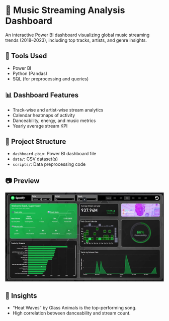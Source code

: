 # 🎵 Music Streaming Analysis Dashboard

An interactive Power BI dashboard visualizing global music streaming trends (2018–2023), including top tracks, artists, and genre insights.

## 🔧 Tools Used
- Power BI
- Python (Pandas)
- SQL (for preprocessing and queries)

## 📊 Dashboard Features
- Track-wise and artist-wise stream analytics
- Calendar heatmaps of activity
- Danceability, energy, and music metrics
- Yearly average stream KPI

## 📁 Project Structure
- `dashboard.pbix`: Power BI dashboard file
- `data/`: CSV dataset(s)
- `scripts/`: Data preprocessing code

## 📷 Preview
![Dashboard Screenshot](Screenshot%202025-07-16%20193450.png)

## 🧠 Insights
- “Heat Waves” by Glass Animals is the top-performing song.
- High correlation between danceability and stream count.
